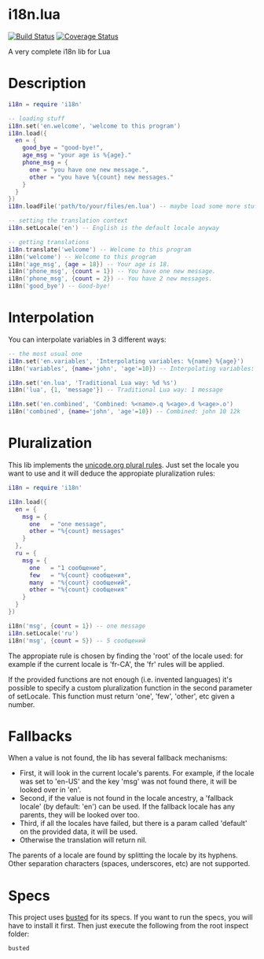 i18n.lua
========

[![Build Status](https://travis-ci.org/kikito/i18n.lua.png?branch=master)](https://travis-ci.org/kikito/i18n.lua)
[![Coverage Status](https://coveralls.io/repos/github/kikito/i18n.lua/badge.svg?branch=master)](https://coveralls.io/github/kikito/i18n.lua?branch=master)


A very complete i18n lib for Lua

Description
===========

``` lua
i18n = require 'i18n'

-- loading stuff
i18n.set('en.welcome', 'welcome to this program')
i18n.load({
  en = {
    good_bye = "good-bye!",
    age_msg = "your age is %{age}."
    phone_msg = {
      one = "you have one new message.",
      other = "you have %{count} new messages."
    }
  }
})
i18n.loadFile('path/to/your/files/en.lua') -- maybe load some more stuff from that file

-- setting the translation context
i18n.setLocale('en') -- English is the default locale anyway

-- getting translations
i18n.translate('welcome') -- Welcome to this program
i18n('welcome') -- Welcome to this program
i18n('age_msg', {age = 18}) -- Your age is 18.
i18n('phone_msg', {count = 1}) -- You have one new message.
i18n('phone_msg', {count = 2}) -- You have 2 new messages.
i18n('good_bye') -- Good-bye!

```

Interpolation
=============

You can interpolate variables in 3 different ways:

``` lua
-- the most usual one
i18n.set('en.variables', 'Interpolating variables: %{name} %{age}')
i18n('variables', {name='john', 'age'=10}) -- Interpolating variables: john 10

i18n.set('en.lua', 'Traditional Lua way: %d %s')
i18n('lua', {1, 'message'}) -- Traditional Lua way: 1 message

i18n.set('en.combined', 'Combined: %<name>.q %<age>.d %<age>.o')
i18n('combined', {name='john', 'age'=10}) -- Combined: john 10 12k
```



Pluralization
=============

This lib implements the [unicode.org plural rules](http://unicode.org/repos/cldr-tmp/trunk/diff/supplemental/language_plural_rules.html). Just set the locale you want to use and it will deduce the appropiate pluralization rules:

``` lua
i18n = require 'i18n'

i18n.load({
  en = {
    msg = {
      one   = "one message",
      other = "%{count} messages"
    }
  },
  ru = {
    msg = {
      one   = "1 сообщение",
      few   = "%{count} сообщения",
      many  = "%{count} сообщений",
      other = "%{count} сообщения"
    }
  }
})

i18n('msg', {count = 1}) -- one message
i18n.setLocale('ru')
i18n('msg', {count = 5}) -- 5 сообщений
```

The appropiate rule is chosen by finding the 'root' of the locale used: for example if the current locale is 'fr-CA', the 'fr' rules will be applied.

If the provided functions are not enough (i.e. invented languages) it's possible to specify a custom pluralization function in the second parameter of setLocale. This function must return 'one', 'few', 'other', etc given a number.

Fallbacks
=========

When a value is not found, the lib has several fallback mechanisms:

* First, it will look in the current locale's parents. For example, if the locale was set to 'en-US' and the key 'msg' was not found there, it will be looked over in 'en'.
* Second, if the value is not found in the locale ancestry, a 'fallback locale' (by default: 'en') can be used. If the fallback locale has any parents, they will be looked over too.
* Third, if all the locales have failed, but there is a param called 'default' on the provided data, it will be used.
* Otherwise the translation will return nil.

The parents of a locale are found by splitting the locale by its hyphens. Other separation characters (spaces, underscores, etc) are not supported.

Specs
=====
This project uses [busted](https://github.com/olivinelabs/busted) for its specs. If you want to run the specs, you will have to install it first. Then just execute the following from the root inspect folder:

    busted
